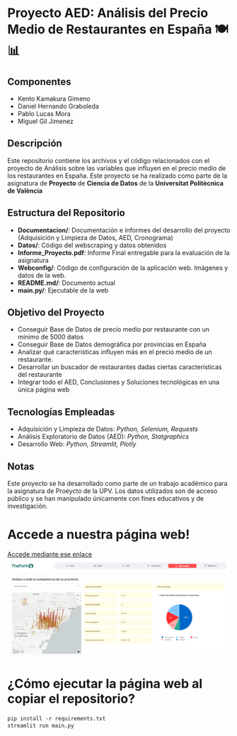 # Proyecto AED: Análisis del Precio Medio de Restaurantes en España 🍽️📊

## Componentes

- Kento Kamakura Gimeno
- Daniel Hernando Graboleda
- Pablo Lucas Mora
- Miguel Gil Jimenez

## Descripción

Este repositorio contiene los archivos y el código relacionados con el proyecto de Análisis sobre las variables que influyen en el precio medio de los restaurantes en España. Este proyecto se ha realizado como parte de la asignatura de **Proyecto** de **Ciencia de Datos** de la **Universitat Politècnica de València**

## Estructura del Repositorio

- **Documentacion/**: Documentación e informes del desarrollo del proyecto (Adquisición y Limpieza de Datos, AED, Cronograma)
- **Datos/**: Código del webscraping y datos obtenidos
- **Informe_Proyecto.pdf**: Informe Final entregable para la evaluación de la asignatura
- **Webconfig/**: Código de configuración de la aplicación web. Imágenes y datos de la web.
- **README.md/**: Documento actual
- **main.py/**: Ejecutable de la web

## Objetivo del Proyecto
- Conseguir Base de Datos de precio medio por restaurante con un mínimo de 5000 datos
- Conseguir Base de Datos demográfica por provincias en España​
- Analizar qué características influyen más en el precio medio de un restaurante.
- Desarrollar un buscador de restaurantes dadas ciertas características del restaurante
- Integrar todo el AED, Conclusiones y Soluciones tecnológicas en una única página web​

## Tecnologías Empleadas

- Adquisición y Limpieza de Datos: *Python, Selenium, Requests*
- Análisis Exploratorio de Datos (AED): *Python, Statgraphics*
- Desarrollo Web: *Python, Streamlit, Plotly*

## Notas

Este proyecto se ha desarrollado como parte de un trabajo académico para la asignatura de Proeycto de la UPV. Los datos utilizados son de acceso público y se han manipulado únicamente con fines educativos y de investigación.


# Accede a nuestra página web!
[Accede mediante ese enlace](https://thefork.streamlit.app/)
![Preview](webconfig/img/prevista_web.PNG)

# ¿Cómo ejecutar la página web al copiar el repositorio?
```
pip install -r requirements.txt
streamlit run main.py
```